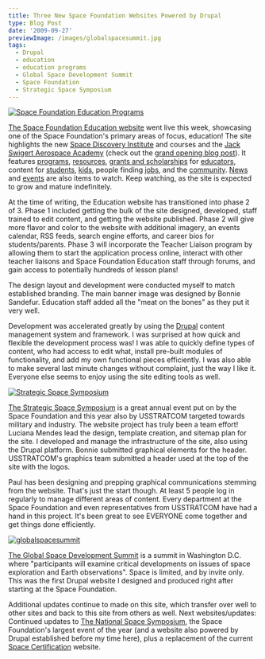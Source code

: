 ```yaml
---
title: Three New Space Foundation Websites Powered by Drupal
type: Blog Post
date: '2009-09-27'
previewImage: /images/globalspacesummit.jpg
tags:
  - Drupal
  - education
  - education programs
  - Global Space Development Summit
  - Space Foundation
  - Strategic Space Symposium
---
```

[![Space Foundation Education Programs](/images/spacefoundationeducation.jpg)](https://www.spacefoundation.org/education)

[The Space Foundation Education website](https://spacefoundation.org/education) went live this week, showcasing one of the Space Foundation's primary areas of focus, education! The site highlights the new [Space Discovery Institute](https://www.spacefoundation.org/education/space-discovery-institute) and courses and the [Jack Swigert Aerospace Academy](https://www.spacefoundation.org/education/jack-swigert-aerospace-academy) (check out the [grand opening blog post](https://www.christopherstevens.cc/blog/2009/08/jack-swigert-aerospace-academy-grand-opening/)). It features [programs](https://www.spacefoundation.org/education/educators/programs), [resources](https://www.spacefoundation.org/education/educators/resources), [grants and scholarships](https://www.spacefoundation.org/education/educators/awards-and-grants) for [educators](https://www.spacefoundation.org/education/educators), content for [students](https://www.spacefoundation.org/education/students-parents), [kids](https://www.spacefoundation.org/education/kids-parents), people finding [jobs](https://www.spacefoundation.org/education/workforce-development), and the [community](https://www.spacefoundation.org/education/community). [News](https://www.spacefoundation.org/education/news) and [events](https://www.spacefoundation.org/education/events) are also items to watch. Keep watching, as the site is expected to grow and mature indefinitely.

At the time of writing, the Education website has transitioned into phase 2 of 3. Phase 1 included getting the bulk of the site designed, developed, staff trained to edit content, and getting the website published. Phase 2 will give more flavor and color to the website with additional imagery, an events calendar, RSS feeds, search engine efforts, and career bios for students/parents. Phase 3 will incorporate the Teacher Liaison program by allowing them to start the application process online, interact with other teacher liaisons and Space Foundation Education staff through forums, and gain access to potentially hundreds of lesson plans!

The design layout and development were conducted myself to match established branding. The main banner image was designed by Bonnie Sandefur. Education staff added all the "meat on the bones" as they put it very well.

Development was accelerated greatly by using the [Drupal](https://www.drupal.org) content management system and framework. I was surprised at how quick and flexible the development process was! I was able to quickly define types of content, who had access to edit what, install pre-built modules of functionality, and add my own functional pieces efficiently. I was also able to make several last minute changes without complaint, just the way I like it. Everyone else seems to enjoy using the site editing tools as well.

[![Strategic Space Symposium](/images/strategicspacesymposium1.jpg)](https://www.strategicspacesymposium.org)

[The Strategic Space Symposium](https://www.strategicspacesymposium.org) is a great annual event put on by the Space Foundation and this year also by USSTRATCOM targeted towards military and industry. The website project has truly been a team effort! Luciana Mendes lead the design, template creation, and sitemap plan for the site. I developed and manage the infrastructure of the site, also using the Drupal platform. Bonnie submitted graphical elements for the header. USSTRATCOM's graphics team submitted a header used at the top of the site with the logos.

Paul has been designing and prepping graphical communications stemming from the website. That's just the start though. At least 5 people log in regularly to manage different areas of content. Every department at the Space Foundation and even representatives from USSTRATCOM have had a hand in this project. It's been great to see EVERYONE come together and get things done efficiently.

[![globalspacesummit](/images/globalspacesummit.jpg)](https://www.globalspacesummit.org)

[The Global Space Development Summit](https://globalspacesummit.org) is a summit in Washington D.C. where "participants will examine critical developments on issues of space exploration and Earth observations". Space is limited, and by invite only. This was the first Drupal website I designed and produced right after starting at the Space Foundation.

Additional updates continue to made on this site, which transfer over well to other sites and back to this site from others as well. Next websites/updates: Continued updates to [The National Space Symposium](https://www.https://spacesymposium.org.org), the Space Foundation's largest event of the year (and a website also powered by Drupal established before my time here), plus a replacement of the current [Space Certification](https://www.spaceconnection.org) website.

